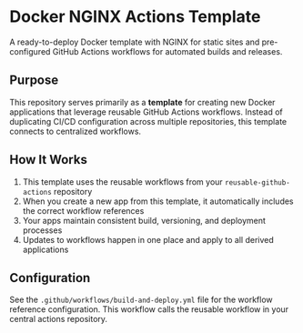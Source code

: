 # Docker NGINX Actions Template

A ready-to-deploy Docker template with NGINX for static sites and pre-configured GitHub Actions workflows for automated builds and releases.

## Purpose

This repository serves primarily as a **template** for creating new Docker applications that leverage reusable GitHub Actions workflows. Instead of duplicating CI/CD configuration across multiple repositories, this template connects to centralized workflows.

## How It Works

1. This template uses the reusable workflows from your `reusable-github-actions` repository
2. When you create a new app from this template, it automatically includes the correct workflow references
3. Your apps maintain consistent build, versioning, and deployment processes
4. Updates to workflows happen in one place and apply to all derived applications

## Configuration

See the `.github/workflows/build-and-deploy.yml` file for the workflow reference configuration. This workflow calls the reusable workflow in your central actions repository.